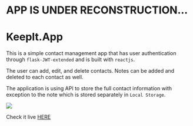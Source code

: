 # APP IS UNDER RECONSTRUCTION...

# KeepIt.App

This is a simple contact management app that has user authentication through `flask-JWT-extended` and is built with `reactjs`.

The user can add, edit, and delete contacts. Notes can be added and deleted to each contact as well.

The application is using API to store the full contact information with exception to the note which is stored separately in `Local Storage`.

![](https://i.imgur.com/unbodqW.gif)

Check it live [HERE](https://keep-itapp.herokuapp.com/)

